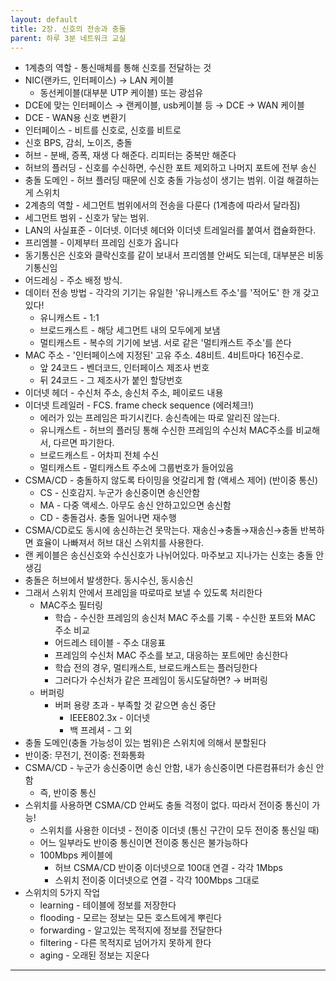 ```yaml
---
layout: default
title: 2장. 신호의 전송과 충돌
parent: 하루 3분 네트워크 교실
---
```


- 1계층의 역할 - 통신매체를 통해 신호를 전달하는 것
- NIC(랜카드, 인터페이스) → LAN 케이블
    - 동선케이블(대부분 UTP 케이블) 또는 광섬유
- DCE에 맞는 인터페이스 → 랜케이블, usb케이블 등 → DCE → WAN 케이블
- DCE - WAN용 신호 변환기
- 인터페이스 - 비트를 신호로, 신호를 비트로
- 신호 BPS, 감쇠, 노이즈, 충돌
- 허브 - 분배, 증폭, 재생 다 해준다. 리피터는 중복만 해준다
- 허브의 플러딩 - 신호를 수신하면, 수신한 포트 제외하고 나머지 포트에 전부 송신
- 충돌 도메인 - 허브 플러딩 때문에 신호 충돌 가능성이 생기는 범위. 이걸 해결하는게 스위치
- 2계층의 역할 - 세그먼트 범위에서의 전송을 다룬다 (1계층에 따라서 달라짐)
- 세그먼트 범위 - 신호가 닿는 범위.
- LAN의 사실표준 - 이더넷. 이더넷 헤더와 이더넷 트레일러를 붙여서 캡슐화한다.
- 프리엠블 - 이제부터 프레임 신호가 옵니다
- 동기통신은 신호와 클락신호를 같이 보내서 프리엠블 안써도 되는데, 대부분은 비동기통신임
- 어드레싱 - 주소 배정 방식.
- 데이터 전송 방법 - 각각의 기기는 유일한 '유니캐스트 주소'를 '적어도' 한 개 갖고 있다!
    - 유니캐스트 - 1:1
    - 브로드캐스트 - 해당 세그먼트 내의 모두에게 보냄
    - 멀티캐스트 - 복수의 기기에 보냄. 서로 같은 '멀티캐스트 주소'를 쓴다
- MAC 주소 - '인터페이스에 지정된' 고유 주소. 48비트. 4비트마다 16진수로.
    - 앞 24코드 - 벤더코드, 인터페이스 제조사 번호
    - 뒤 24코드 - 그 제조사가 붙인 할당번호
- 이더넷 헤더 - 수신처 주소, 송신처 주소, 페이로드 내용
- 이더넷 트레일러 - FCS. frame check sequence (에러체크!)
    - 에러가 있는 프레임은 파기시킨다. 송신측에는 따로 알리진 않는다.
    - 유니캐스트 - 허브의 플러딩 통해 수신한 프레임의 수신처 MAC주소를 비교해서, 다르면 파기한다.
    - 브로드캐스트 - 어차피 전체 수신
    - 멀티캐스트 - 멀티캐스트 주소에 그룹번호가 들어있음
- CSMA/CD - 충돌하지 않도록 타이밍을 엇갈리게 함 (액세스 제어) (반이중 통신)
    - CS - 신호감지. 누군가 송신중이면 송신안함
    - MA - 다중 액세스. 아무도 송신 안하고있으면 송신함
    - CD - 충돌검사. 충돌 일어나면 재수행
- CSMA/CD로도 동시에 송신하는건 못막는다. 재송신→충돌→재송신→충돌 반복하면 효율이 나빠져서 허브 대신 스위치를 사용한다.
- 랜 케이블은 송신신호와 수신신호가 나뉘어있다. 마주보고 지나가는 신호는 충돌 안생김
- 충돌은 허브에서 발생한다. 동시수신, 동시송신
- 그래서 스위치 안에서 프레임을 따로따로 보낼 수 있도록 처리한다
    - MAC주소 필터링
        - 학습 - 수신한 프레임의 송신처 MAC 주소를 기록 - 수신한 포트와 MAC 주소 비교
        - 어드레스 테이블 - 주소 대응표
        - 프레임의 수신처 MAC 주소를 보고, 대응하는 포트에만 송신한다
        - 학습 전의 경우, 멀티캐스트, 브로드캐스트는 플러딩한다
        - 그러다가 수신처가 같은 프레임이 동시도달하면? → 버퍼링
    - 버퍼링
        - 버퍼 용량 초과 - 부족할 것 같으면 송신 중단
            - IEEE802.3x - 이더넷
            - 백 프레셔 - 그 외
- 충돌 도메인(충돌 가능성이 있는 범위)은 스위치에 의해서 분할된다
- 반이중: 무전기, 전이중: 전화통화
- CSMA/CD - 누군가 송신중이면 송신 안함, 내가 송신중이면 다른컴퓨터가 송신 안함
    - 즉, 반이중 통신
- 스위치를 사용하면 CSMA/CD 안써도 충돌 걱정이 없다. 따라서  전이중 통신이 가능!
    - 스위치를 사용한 이더넷 - 전이중 이더넷 (통신 구간이 모두 전이중 통신일 때)
    - 어느 일부라도 반이중 통신이면 전이중 통신은 불가능하다
    - 100Mbps 케이블에
        - 허브 CSMA/CD 반이중 이더넷으로 100대 연결 - 각각 1Mbps
        - 스위치 전이중 이더넷으로 연결 - 각각 100Mbps 그대로
- 스위치의 5가지 작업
    - learning - 테이블에 정보를 저장한다
    - flooding - 모르는 정보는 모든 호스트에게 뿌린다
    - forwarding - 알고있는 목적지에 정보를 전달한다
    - filtering - 다른 목적지로 넘어가지 못하게 한다
    - aging - 오래된 정보는 지운다

---